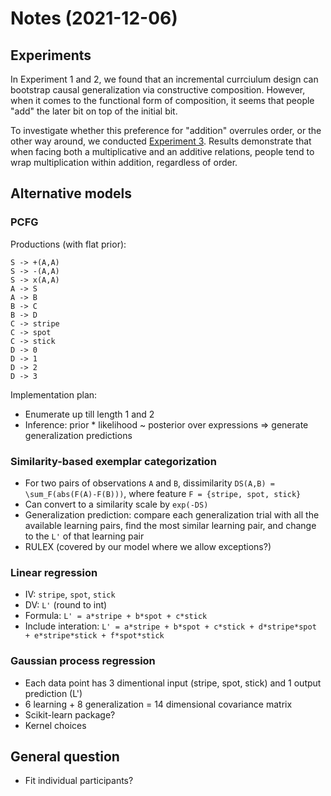 
# Notes (2021-12-06)

## Experiments

In Experiment 1 and 2, we found that an incremental currciulum design can bootstrap causal generalization via constructive composition.
However, when it comes to the functional form of composition, it seems that people "add" the later bit on top of the initial bit.

To investigate whether this preference for "addition" overrules order, or the other way around, we conducted [Experiment 3](https://eco.ppls.ed.ac.uk/~s1941626/exp_3_analysis.html). Results demonstrate that when facing both a multiplicative and an additive relations, people tend to wrap multiplication within addition, regardless of order.

## Alternative models

### PCFG

Productions (with flat prior):

```
S -> +(A,A)
S -> -(A,A)
S -> x(A,A)
A -> S
A -> B
B -> C
B -> D
C -> stripe
C -> spot
C -> stick
D -> 0
D -> 1
D -> 2
D -> 3
```

Implementation plan:

- Enumerate up till length 1 and 2
- Inference: prior * likelihood ~ posterior over expressions => generate generalization predictions

### Similarity-based exemplar categorization

- For two pairs of observations `A` and `B`, dissimilarity `DS(A,B) = \sum_F(abs(F(A)-F(B)))`, where feature `F = {stripe, spot, stick}`
- Can convert to a similarity scale by `exp(-DS)`
- Generalization prediction: compare each generalization trial with all the available learning pairs, find the most similar learning pair, and change to the `L'` of that learning pair
- RULEX (covered by our model where we allow exceptions?)

### Linear regression

- IV: `stripe`, `spot`, `stick`
- DV: `L'` (round to int)
- Formula: `L' = a*stripe + b*spot + c*stick`
- Include interation: `L' = a*stripe + b*spot + c*stick + d*stripe*spot + e*stripe*stick + f*spot*stick`

### Gaussian process regression

- Each data point has 3 dimentional input (stripe, spot, stick) and 1 output prediction (L')
- 6 learning + 8 generalization = 14 dimensional covariance matrix
- Scikit-learn package?
- Kernel choices

## General question

- Fit individual participants?

